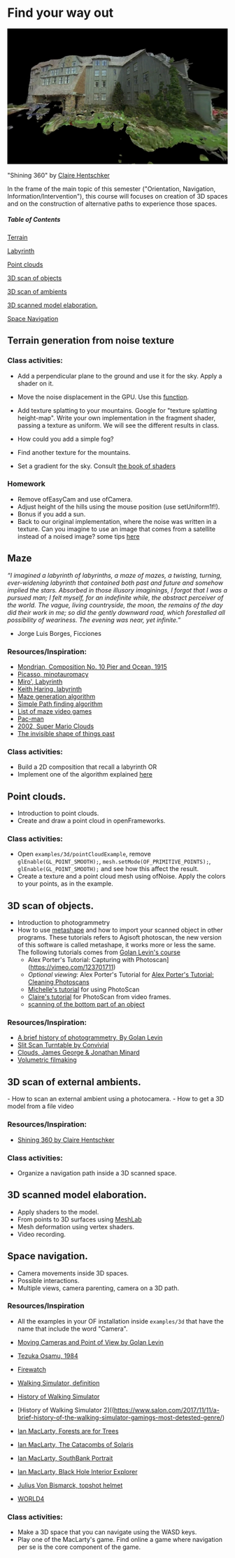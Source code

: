 # Find your way out

![img](img/shining-360.png)

"Shining 360" by [Claire Hentschker](http://www.clairesophie.com/)

 In the frame of the main topic of this semester ("Orientation, Navigation, Information/Intervention"), this course will focuses on creation of 3D spaces and on the construction of alternative paths to experience those spaces.


##### Table of Contents

[Terrain](#terrain)

[Labyrinth](#labyrinth)

[Point clouds](#point-clouds)

[3D scan of objects](#scan-obj)

[3D scan of ambients](#scan-ambients) 

[3D scanned model elaboration.](#elaboration)

[Space Navigation](#navigation)



<a name="#terrain"/>

## Terrain generation from noise texture

</a>

### Class activities:
- Add a perpendicular plane to the ground and use it for the sky. Apply a shader on it.
- Move the noise displacement in the GPU. Use this [function](https://www.shadertoy.com/view/4dS3Wd).
- Add texture splatting to your mountains. Google for "texture splatting height-map". Write your own implementation in the fragment shader, passing a texture as uniform. We will see the different results in class.

- How could you add a simple fog?
- Find another texture for the mountains.
- Set a gradient for the sky. Consult [the book of shaders](https://thebookofshaders.com/03/)

### Homework 
- Remove ofEasyCam and use ofCamera.
- Adjust height of the hills using the mouse position (use setUniform1f!).
- Bonus if you add a sun.
- Back to our original implementation, where the noise was written in a texture. Can you imagine to use an image that comes from a satellite instead of a noised image? some tips [here](https://medium.com/@zubazor/visualizing-a-mountain-using-three-js-landsat-and-srtm-26275c920e34)




<a name="#labyrinth"/>

## Maze

</a>

*“I imagined a labyrinth of labyrinths, a maze of mazes, a twisting, turning, ever-widening labyrinth that contained both past and future and somehow implied the stars. Absorbed in those illusory imaginings, I forgot that I was a pursued man; I felt myself, for an indefinite while, the abstract perceiver of the world. The vague, living countryside, the moon, the remains of the day did their work in me; so did the gently downward road, which forestalled all possibility of weariness. The evening was near, yet infinite.”*

- Jorge Luis Borges, Ficciones

### Resources/Inspiration:

- [Mondrian, Composition No. 10 Pier and Ocean, 1915](https://www.piet-mondrian.org/pier-and-ocean.jsp)
- [Picasso, minotauromacy](https://www.pablopicasso.org/minotauromachy.jsp)
- [Miro', Labyrinth](https://en.wikipedia.org/wiki/Labyrinth_(Mir%C3%B3,_Joan))
- [Keith Haring, labyrinth](http://www.artnet.com/artists/keith-haring/the-labyrinth-HxvzssEwmeRZAaIuE5yT5w2)
- [Maze generation algorithm](https://en.wikipedia.org/wiki/Maze_generation_algorithm)
- [Simple Path finding algorithm](https://en.wikipedia.org/wiki/Pathfinding#Sample_algorithm)
- [List of maze video games](https://en.wikipedia.org/wiki/List_of_maze_video_games)
- [Pac-man](https://en.wikipedia.org/wiki/Pac-Man)
- [2002, Super Mario Clouds](https://www.youtube.com/watch?v=fCmAD0TwGcQ)
- [The invisible shape of things past](https://artcom.de/en/project/the-invisible-shape-of-things-past/)

### Class activities:
- Build a 2D composition that recall a labyrinth OR
- Implement one of the algorithm explained [here](https://en.wikipedia.org/wiki/Maze_generation_algorithm) 

<a name="#point-clouds"/>

## Point clouds.

</a>

- Introduction to point clouds.
- Create and draw a point cloud in openFrameworks.

### Class activities:
-  Open `examples/3d/pointCloudExample`, remove `glEnable(GL_POINT_SMOOTH);`, `mesh.setMode(OF_PRIMITIVE_POINTS);`, `glEnable(GL_POINT_SMOOTH);` and see how this affect the result.
- Create a texture and a point cloud mesh using ofNoise. Apply the colors to your points, as in the example.

<a name="#scan-obj"/>

## 3D scan of objects.

</a>

* Introduction to photogrammetry
* How to use [metashape](https://www.agisoft.com/) and how to import your scanned object in other programs. These tutorials refers to Agisoft photoscan, the new version of this software is called metashape, it works more or less the same. The following tutorials comes from [Golan Levin's course](https://github.com/golanlevin/ExperimentalCapture/)
	* Alex Porter's Tutorial: Capturing with Photoscan](https://vimeo.com/123701711)
	* *Optional viewing*: Alex Porter's Tutorial for [Alex Porter's Tutorial: Cleaning Photoscans](https://vimeo.com/123702711)
	* [Michelle's tutorial](https://github.com/golanlevin/ExperimentalCapture/blob/master/students/michelle/tutorial2.md) for using PhotoScan
	* [Claire's tutorial](https://github.com/golanlevin/ExperimentalCapture/blob/master/workshop/pdf/photogrammetry_from_video_with_photoscan.pdf) for PhotoScan from video frames.
	* [scanning of the bottom part of an object](https://www.agisoft.com/index.php?id=49)

### Resources/Inspiration:
- [A brief history of photogrammetry, By Golan Levin](https://github.com/golanlevin/ExperimentalCapture/blob/master/docs/Photogrammetry-and-3D-scanning.md)
- [Slit Scan Turntable by Convivial](https://www.instructables.com/id/Slit-Scan-Turntable/)
- [Clouds, James George & Jonathan Minard](https://medium.com/volumetric-filmmaking/spatialstorytelling-fa4b6ace3e16)
- [Volumetric filmaking](https://medium.com/volumetric-filmmaking/the-brief-history-of-volumetric-filmmaking-32b3569c6831)

<a name="#scan-ambients"/>

## 3D scan of external ambients.

</a>
- How to scan an external ambient using a photocamera.
- How to get a 3D model from a file video

### Resources/Inspiration:
- [Shining 360 by Claire Hentschker](http://www.clairesophie.com/shining360excerpt)

### Class activities:
- Organize a navigation path inside a 3D scanned space.


<a name="#elaboration"/>

## 3D scanned model elaboration.

</a>

- Apply shaders to the model.
- From points to 3D surfaces using [MeshLab](https://en.wikipedia.org/wiki/MeshLab)
- Mesh deformation using vertex shaders.
- Video recording.

<a name="#navigation"/>

## Space navigation.

</a>

- Camera movements inside 3D spaces.
- Possible interactions.
- Multiple views, camera parenting, camera on a 3D path.

### Resources/Inspiration
- All the examples in your OF installation inside `examples/3d` that have the name that include the word "Camera".
- [Moving Cameras and Point of View by Golan Levin](https://github.com/golanlevin/ExperimentalCapture/blob/master/docs/moving-cameras.md)

- [Tezuka Osamu, 1984](https://www.youtube.com/watch?v=_1pThwh2Ves)
- [Firewatch](https://www.firewatchgame.com/)
- [Walking Simulator, definition](https://tvtropes.org/pmwiki/pmwiki.php/Main/EnvironmentalNarrativeGame?from=Main.WalkingSimulator)
- [History of Walking Simulator](https://www.youtube.com/watch?time_continue=2&v=iDjkWxYD298)
- [History of Walking Simulator 2]((https://www.salon.com/2017/11/11/a-brief-history-of-the-walking-simulator-gamings-most-detested-genre/)
- [Ian MacLarty, Forests are for Trees](https://ianmaclarty.itch.io/forests-are-for-trees)
- [Ian MacLarty, The Catacombs of Solaris](https://ianmaclarty.itch.io/catacombs-of-solaris)
- [Ian MacLarty, SouthBank Portrait](https://ianmaclarty.itch.io/southbank-portrait)
- [Ian MacLarty, Black Hole Interior Explorer](https://ianmaclarty.itch.io/black-hole-interior-explorer)

- [Julius Von Bismarck, topshot helmet](http://juliusvonbismarck.com/bank/index.php?/projects/topshot-helmet/)
- [WORLD4](https://alexandermuscat.itch.io/world4)



### Class activities:
- Make a 3D space that you can navigate using the WASD keys. 
- Play one of the MacLarty's game. Find online a game where navigation per se is the core component of the game.

